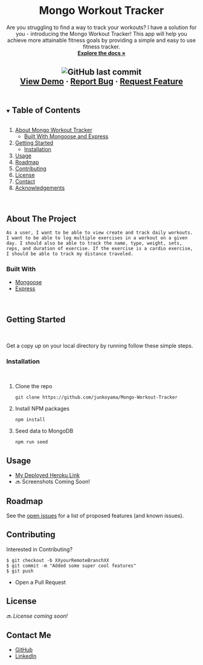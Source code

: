 <p align="center">

  <h1 align="center">Mongo Workout Tracker</h1>

  <p align="center">
    Are you struggling to find a way to track your workouts? I have a solution for you - introducing the Mongo Workout Tracker! This app will help you achieve more attainable fitness goals by providing a simple and easy to use fitness tracker.
    <br />
    <a href="https://github.com/junkoyama/Mongo-Workout-Tracker">
      <strong>Explore the docs »</strong>
    </a>

  <br />

  <h2 align="center">

![GitHub last commit](https://img.shields.io/github/last-commit/junkoyama/Mongo-Workout-Tracker)
<br />
<a href="#">View Demo</a>
·
<a href="https://github.com/junkoyama/Mongo-Workout-Tracker/issues">Report Bug</a>
·
<a href="https://github.com/junkoyama/Mongo-Workout-Tracker/issues">Request Feature</a>

</h2>
  </p>
</p>

<details open="open">
  <summary><h2 style="display: inline-block">Table of Contents</h2></summary>
  <ol>
    <li>
      <a href="#about-the-project">About Mongo Workout Tracker</a>
      <ul>
        <li><a href="#built-with">Built With Mongoose and Express</a></li>
      </ul>
    </li>
    <li>
      <a href="#getting-started">Getting Started</a>
      <ul>
        <li><a href="#installation">Installation</a></li>
      </ul>
    </li>
    <li><a href="#usage">Usage</a></li>
    <li><a href="#roadmap">Roadmap</a></li>
    <li><a href="#contributing">Contributing</a></li>
    <li><a href="#license">License</a></li>
    <li><a href="#contact">Contact</a></li>
    <li><a href="#acknowledgements">Acknowledgements</a></li>
  </ol>
</details>
</br>

<!-- ABOUT THE PROJECT -->

## About The Project

```
As a user, I want to be able to view create and track daily workouts. I want to be able to log multiple exercises in a workout on a given day. I should also be able to track the name, type, weight, sets, reps, and duration of exercise. If the exercise is a cardio exercise, I should be able to track my distance traveled.
```

### Built With

- [Mongoose](https://mongoosejs.com/docs/guide.html)
- [Express](https://expressjs.com/)

</br>

## Getting Started

</br>

Get a copy up on your local directory by running follow these simple steps.

### Installation

</br>

1. Clone the repo
   ```node
   git clone https://github.com/junkoyama/Mongo-Workout-Tracker
   ```
2. Install NPM packages
   ```node
   npm install
   ```
3. Seed data to MongoDB
    ```node
    npm run seed
    ```

## Usage

- [My Deployed Heroku Link](https://junko-mongo-workout-tracker.herokuapp.com/)
- :soon: Screenshots Coming Soon!

## Roadmap

See the [open issues](https://github.com/junkoyama/Mongo-Workout-Tracker/issues) for a list of proposed features (and known issues).

## Contributing

Interested in Contributing?

```
$ git checkout -b XXyourRemoteBranchXX
$ git commit -m "Added some super cool features"
$ git push
```

- Open a Pull Request

## License

:soon: _License coming soon!_

## Contact Me

- [GitHub](https://github.com/junkoyama)
- [LinkedIn](https://www.linkedin.com/in/junkoyamazaki/)
